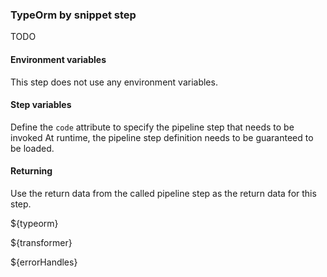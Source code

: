 ### TypeOrm by snippet step

TODO

#### Environment variables

This step does not use any environment variables.

#### Step variables

Define the `code` attribute to specify the pipeline step that needs to be invoked At runtime, the pipeline step definition needs to be
guaranteed to be loaded.

#### Returning

Use the return data from the called pipeline step as the return data for this step.

${typeorm}

${transformer}

${errorHandles}
